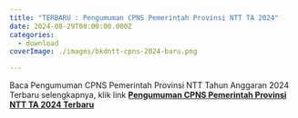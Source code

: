 ```yaml
---
title: "TERBARU : Pengumuman CPNS Pemerintah Provinsi NTT TA 2024"
date: 2024-08-29T00:00:00.000Z
categories:
  - download
coverImage: ./images/bkdntt-cpns-2024-baru.png

---
```


Baca Pengumuman CPNS Pemerintah Provinsi NTT Tahun Anggaran 2024 Terbaru selengkapnya, klik link **[Pengumuman CPNS Pemerintah Provinsi NTT TA 2024 Terbaru](https://bkd.nttprov.go.id/web/wp-content/uploads/2024/08/073-Pengumuman-CPNS-2024-Terbaru.pdf)**
